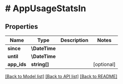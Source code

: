 # # AppUsageStatsIn

## Properties

Name | Type | Description | Notes
------------ | ------------- | ------------- | -------------
**since** | **\DateTime** |  |
**until** | **\DateTime** |  |
**app_ids** | **string[]** |  | [optional]

[[Back to Model list]](../../README.md#models) [[Back to API list]](../../README.md#endpoints) [[Back to README]](../../README.md)
